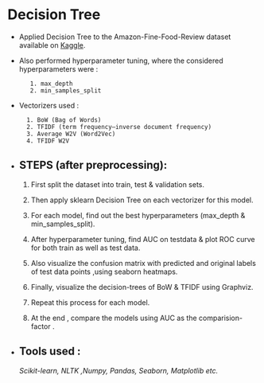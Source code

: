 
# Decision Tree


- Applied Decision Tree to the Amazon-Fine-Food-Review dataset available on [Kaggle](https://www.kaggle.com/snap/amazon-fine-food-reviews).

- Also performed hyperparameter tuning, where the considered hyperparameters were :
        
         1. max_depth
         2. min_samples_split

- Vectorizers used : 

        1. BoW (Bag of Words)
        2. TFIDF (term frequency–inverse document frequency)
        3. Average W2V (Word2Vec)
        4. TFIDF W2V


-  ## STEPS (after preprocessing): 
    1) First split the dataset into train, test & validation sets.

    2) Then apply sklearn Decision Tree on each vectorizer for this model.

    3) For each model, find out the best hyperparameters (max_depth & min_samples_split).

    4) After hyperparameter tuning, find AUC on testdata & plot ROC curve for both train as well as test data. 
    
    5) Also visualize the confusion matrix with predicted and original labels of test data points ,using seaborn heatmaps.

    6) Finally, visualize the decision-trees of BoW & TFIDF using Graphviz.

    7) Repeat this process for each model.

    8) At the end , compare the models using AUC as the comparision-factor .



- ## Tools used : 
    *Scikit-learn, NLTK ,Numpy, Pandas, Seaborn, Matplotlib etc.*


